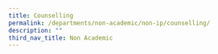 ```yaml
---
title: Counselling
permalink: /departments/non-academic/non-ip/counselling/
description: ""
third_nav_title: Non Academic
---
```


